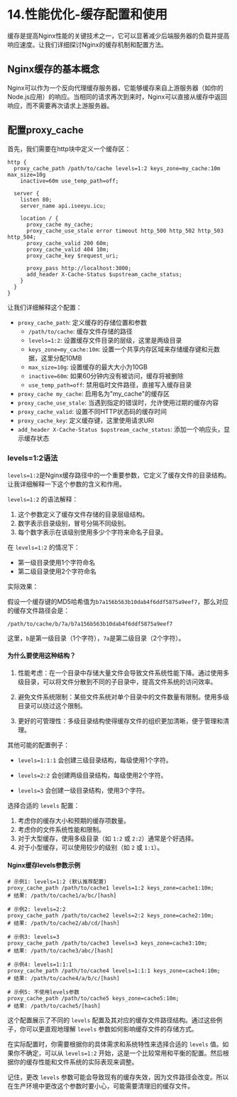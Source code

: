 # 14.性能优化-缓存配置和使用

缓存是提高Nginx性能的关键技术之一，它可以显著减少后端服务器的负载并提高响应速度。让我们详细探讨Nginx的缓存机制和配置方法。

## Nginx缓存的基本概念

Nginx可以作为一个反向代理缓存服务器，它能够缓存来自上游服务器（如你的Node.js应用）的响应。当相同的请求再次到来时，Nginx可以直接从缓存中返回响应，而不需要再次请求上游服务器。

## 配置proxy_cache

首先，我们需要在http块中定义一个缓存区：

```nginx
http {
  proxy_cache_path /path/to/cache levels=1:2 keys_zone=my_cache:10m max_size=10g 
    inactive=60m use_temp_path=off;

  server {
    listen 80;
    server_name api.iseeyu.icu;

    location / {
      proxy_cache my_cache;
      proxy_cache_use_stale error timeout http_500 http_502 http_503 http_504;
      proxy_cache_valid 200 60m;
      proxy_cache_valid 404 10m;
      proxy_cache_key $request_uri;

      proxy_pass http://localhost:3000;
      add_header X-Cache-Status $upstream_cache_status;
    }
  }
}
```

让我们详细解释这个配置：

- `proxy_cache_path`: 定义缓存的存储位置和参数
  - `/path/to/cache`: 缓存文件存储的路径
  - `levels=1:2`: 设置缓存文件目录的层级，这里是两级目录
  - `keys_zone=my_cache:10m`: 设置一个共享内存区域来存储缓存键和元数据，这里分配10MB
  - `max_size=10g`: 设置缓存的最大大小为10GB
  - `inactive=60m`: 如果60分钟内没有被访问，缓存将被删除
  - `use_temp_path=off`: 禁用临时文件路径，直接写入缓存目录
- `proxy_cache my_cache`: 启用名为"my_cache"的缓存区
- `proxy_cache_use_stale`: 当遇到指定的错误时，允许使用过期的缓存内容
- `proxy_cache_valid`: 设置不同HTTP状态码的缓存时间
- `proxy_cache_key`: 定义缓存键，这里使用请求URI
- `add_header X-Cache-Status $upstream_cache_status`: 添加一个响应头，显示缓存状态

### levels=1:2语法

`levels=1:2`是Nginx缓存路径中的一个重要参数，它定义了缓存文件的目录结构。让我详细解释一下这个参数的含义和作用。

`levels=1:2` 的语法解释：

1. 这个参数定义了缓存文件存储的目录层级结构。
2. 数字表示目录级别，冒号分隔不同级别。
3. 每个数字表示在该级别使用多少个字符来命名子目录。

在 `levels=1:2` 的情况下：

- 第一级目录使用1个字符命名
- 第二级目录使用2个字符命名

实际效果：

假设一个缓存键的MD5哈希值为`b7a156b563b10dab4f6ddf5875a9eef7`，那么对应的缓存文件路径会是：

```
/path/to/cache/b/7a/b7a156b563b10dab4f6ddf5875a9eef7
```

这里，`b`是第一级目录（1个字符），`7a`是第二级目录（2个字符）。

#### 为什么要使用这种结构？

1. 性能考虑：在一个目录中存储大量文件会导致文件系统性能下降。通过使用多级目录，可以将文件分散到不同的子目录中，提高文件系统的访问效率。

2. 避免文件系统限制：某些文件系统对单个目录中的文件数量有限制。使用多级目录可以绕过这个限制。

3. 更好的可管理性：多级目录结构使得缓存文件的组织更加清晰，便于管理和清理。

其他可能的配置例子：

- `levels=1:1:1` 会创建三级目录结构，每级使用1个字符。

- `levels=2:2` 会创建两级目录结构，每级使用2个字符。

- `levels=3` 会创建一级目录结构，使用3个字符。

选择合适的 `levels` 配置：

1. 考虑你的缓存大小和预期的缓存项数量。
2. 考虑你的文件系统性能和限制。
3. 对于大型缓存，使用多级目录（如 `1:2` 或 `2:2`）通常是个好选择。
4. 对于小型缓存，可以使用较少的级别（如 `2` 或 `1:1`）。

#### Nginx缓存levels参数示例

```nginx
# 示例1: levels=1:2 (默认推荐配置)
proxy_cache_path /path/to/cache1 levels=1:2 keys_zone=cache1:10m;
# 结果: /path/to/cache1/a/bc/[hash]

# 示例2: levels=2:2
proxy_cache_path /path/to/cache2 levels=2:2 keys_zone=cache2:10m;
# 结果: /path/to/cache2/ab/cd/[hash]

# 示例3: levels=3
proxy_cache_path /path/to/cache3 levels=3 keys_zone=cache3:10m;
# 结果: /path/to/cache3/abc/[hash]

# 示例4: levels=1:1:1
proxy_cache_path /path/to/cache4 levels=1:1:1 keys_zone=cache4:10m;
# 结果: /path/to/cache4/a/b/c/[hash]

# 示例5: 不使用levels参数
proxy_cache_path /path/to/cache5 keys_zone=cache5:10m;
# 结果: /path/to/cache5/[hash]
```

这个配置展示了不同的 `levels` 配置及其对应的缓存文件路径结构。通过这些例子，你可以更直观地理解 `levels` 参数如何影响缓存文件的存储方式。

在实际配置时，你需要根据你的具体需求和系统特性来选择合适的 `levels` 值。如果你不确定，可以从 `levels=1:2` 开始，这是一个比较常用和平衡的配置。然后根据你的缓存性能和文件系统的实际表现来调整。

记住，更改 `levels` 参数可能会导致现有的缓存失效，因为文件路径会改变。所以在生产环境中更改这个参数时要小心，可能需要清理旧的缓存文件。